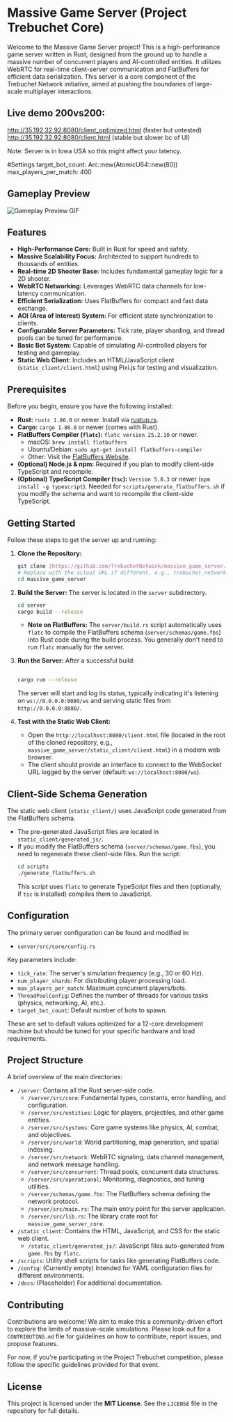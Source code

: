 # Massive Game Server (Project Trebuchet Core)

Welcome to the Massive Game Server project! This is a high-performance game server written in Rust, designed from the ground up to handle a massive number of concurrent players and AI-controlled entities. It utilizes WebRTC for real-time client-server communication and FlatBuffers for efficient data serialization. This server is a core component of the Trebuchet Network initiative, aimed at pushing the boundaries of large-scale multiplayer interactions.

## Live demo 200vs200: 
http://35.192.32.92:8080/client_optimized.html (faster but untested)
http://35.192.32.92:8080/client.html (stable but slower bc of UI)


Note: Server is in Iowa USA so this might affect your latency. 

#Settings 
target_bot_count: Arc::new(AtomicU64::new(80))
max_players_per_match: 400


## Gameplay Preview
![Gameplay Preview GIF](massive_game_server_demo.gif)




## Features

* **High-Performance Core:** Built in Rust for speed and safety.
* **Massive Scalability Focus:** Architected to support hundreds to thousands of entities.
* **Real-time 2D Shooter Base:** Includes fundamental gameplay logic for a 2D shooter.
* **WebRTC Networking:** Leverages WebRTC data channels for low-latency communication.
* **Efficient Serialization:** Uses FlatBuffers for compact and fast data exchange.
* **AOI (Area of Interest) System:** For efficient state synchronization to clients.
* **Configurable Server Parameters:** Tick rate, player sharding, and thread pools can be tuned for performance.
* **Basic Bot System:** Capable of simulating AI-controlled players for testing and gameplay.
* **Static Web Client:** Includes an HTML/JavaScript client (`static_client/client.html`) using Pixi.js for testing and visualization.

## Prerequisites

Before you begin, ensure you have the following installed:

* **Rust:** `rustc 1.86.0` or newer. Install via [rustup.rs](https://rustup.rs/).
* **Cargo:** `cargo 1.86.0` or newer (comes with Rust).
* **FlatBuffers Compiler (`flatc`):** `flatc version 25.2.10` or newer.
    * macOS: `brew install flatbuffers`
    * Ubuntu/Debian: `sudo apt-get install flatbuffers-compiler`
    * Other: Visit the [FlatBuffers Website](https://google.github.io/flatbuffers/).
* **(Optional) Node.js & npm:** Required if you plan to modify client-side TypeScript and recompile.
* **(Optional) TypeScript Compiler (`tsc`):** `Version 5.8.3` or newer (`npm install -g typescript`). Needed for `scripts/generate_flatbuffers.sh` if you modify the schema and want to recompile the client-side TypeScript.

## Getting Started

Follow these steps to get the server up and running:

1.  **Clone the Repository:**
    ```bash
    git clone [https://github.com/TrebuchetNetwork/massive_game_server.git](https://github.com/TrebuchetNetwork/massive_game_server.git) 
    # Replace with the actual URL if different, e.g., trebuchet_network
    cd massive_game_server 
    ```

2.  **Build the Server:**
    The server is located in the `server` subdirectory.
    ```bash
    cd server
    cargo build --release
    ```
    * **Note on FlatBuffers:** The `server/build.rs` script automatically uses `flatc` to compile the FlatBuffers schema (`server/schemas/game.fbs`) into Rust code during the build process. You generally don't need to run `flatc` manually for the server.

3.  **Run the Server:**
    After a successful build:
    ```bash
     
    cargo run --release
    ```
    The server will start and log its status, typically indicating it's listening on `ws://0.0.0.0:8080/ws` and serving static files from `http://0.0.0.0:8080/`.

4.  **Test with the Static Web Client:**
    * Open the `http://localhost:8080/client.html` file (located in the root of the cloned repository, e.g., `massive_game_server/static_client/client.html`) in a modern web browser.
    * The client should provide an interface to connect to the WebSocket URL logged by the server (default: `ws://localhost:8080/ws`).

## Client-Side Schema Generation

The static web client (`static_client/`) uses JavaScript code generated from the FlatBuffers schema.
* The pre-generated JavaScript files are located in `static_client/generated_js/`.
* If you modify the FlatBuffers schema (`server/schemas/game.fbs`), you need to regenerate these client-side files. Run the script:
    ```bash
    cd scripts
    ./generate_flatbuffers.sh
    ```
    This script uses `flatc` to generate TypeScript files and then (optionally, if `tsc` is installed) compiles them to JavaScript.

## Configuration

The primary server configuration can be found and modified in:
* `server/src/core/config.rs`

Key parameters include:
* `tick_rate`: The server's simulation frequency (e.g., 30 or 60 Hz).
* `num_player_shards`: For distributing player processing load.
* `max_players_per_match`: Maximum concurrent players/bots.
* `ThreadPoolConfig`: Defines the number of threads for various tasks (physics, networking, AI, etc.).
* `target_bot_count`: Default number of bots to spawn.

These are set to default values optimized for a 12-core development machine but should be tuned for your specific hardware and load requirements.

## Project Structure

A brief overview of the main directories:

* `/server`: Contains all the Rust server-side code.
    * `/server/src/core`: Fundamental types, constants, error handling, and configuration.
    * `/server/src/entities`: Logic for players, projectiles, and other game entities.
    * `/server/src/systems`: Core game systems like physics, AI, combat, and objectives.
    * `/server/src/world`: World partitioning, map generation, and spatial indexing.
    * `/server/src/network`: WebRTC signaling, data channel management, and network message handling.
    * `/server/src/concurrent`: Thread pools, concurrent data structures.
    * `/server/src/operational`: Monitoring, diagnostics, and tuning utilities.
    * `/server/schemas/game.fbs`: The FlatBuffers schema defining the network protocol.
    * `/server/src/main.rs`: The main entry point for the server application.
    * `/server/src/lib.rs`: The library crate root for `massive_game_server_core`.
* `/static_client`: Contains the HTML, JavaScript, and CSS for the static web client.
    * `/static_client/generated_js/`: JavaScript files auto-generated from `game.fbs` by `flatc`.
* `/scripts`: Utility shell scripts for tasks like generating FlatBuffers code.
* `/config`: (Currently empty) Intended for YAML configuration files for different environments.
* `/docs`: (Placeholder) For additional documentation.

## Contributing

Contributions are welcome! We aim to make this a community-driven effort to explore the limits of massive-scale simulations. Please look out for a `CONTRIBUTING.md` file for guidelines on how to contribute, report issues, and propose features.

For now, if you're participating in the Project Trebuchet competition, please follow the specific guidelines provided for that event.

## License

This project is licensed under the **MIT License**. See the `LICENSE` file in the repository for full details.
